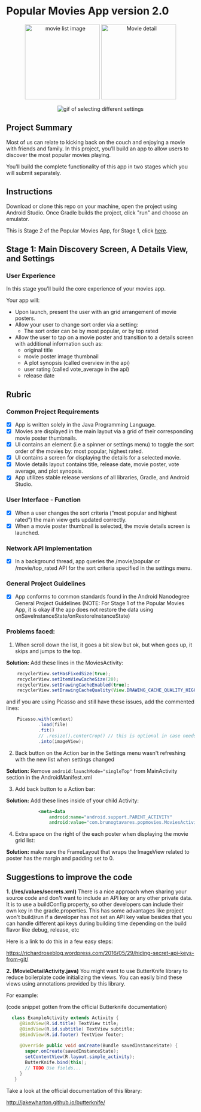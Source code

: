 # Popular Movies App version 2.0


<p align="center"><img src="https://cdn.rawgit.com/bruno78/popular-movies-app/5b33a0a7/screenshots/Screen%20Shot%202018-05-28%20at%2011.52.18%20AM.png" width="200" alt="movie list image"> <img src="https://cdn.rawgit.com/bruno78/popular-movies-app/5b33a0a7/screenshots/Screen%20Shot%202018-05-28%20at%2011.51.41%20AM.png" width="200" alt="Movie detail"></p>

<p align="center"><img src="https://udacity-reviews-uploads.s3.us-west-2.amazonaws.com/_attachments/6093/1527535993/May-28-2018_14-29-44.gif" alt="gif of selecting different settings"></p>

## Project Summary

Most of us can relate to kicking back on the couch and enjoying a movie with friends and family.
In this project, you’ll build an app to allow users to discover the most popular movies playing.


You’ll build the complete functionality of this app in two stages which you will submit separately.

## Instructions

Download or clone this repo on your machine, open the project using Android Studio. Once Gradle builds
the project, click "run" and choose an emulator.

This is Stage 2 of the Popular Movies App, for Stage 1, click [here](https://github.com/bruno78/popular-movies-app).

## Stage 1:  Main Discovery Screen, A Details View, and Settings
### User Experience

In this stage you’ll build the core experience of your movies app.


Your app will:

* Upon launch, present the user with an grid arrangement of movie posters.
* Allow your user to change sort order via a setting:
    * The sort order can be by most popular, or by top rated
* Allow the user to tap on a movie poster and transition to a details screen with additional information such as:
    * original title
    * movie poster image thumbnail
    * A plot synopsis (called overview in the api)
    * user rating (called vote_average in the api)
    * release date

## Rubric

### Common Project Requirements

- [x] App is written solely in the Java Programming Language.
- [x] Movies are displayed in the main layout via a grid of their corresponding movie poster thumbnails.
- [x] UI contains an element (i.e a spinner or settings menu) to toggle the sort order of the movies by: most popular, highest rated.
- [x] UI contains a screen for displaying the details for a selected movie.
- [x] Movie details layout contains title, release date, movie poster, vote average, and plot synopsis.
- [x] App utilizes stable release versions of all libraries, Gradle, and Android Studio.

### User Interface - Function

- [x] When a user changes the sort criteria (“most popular and highest rated”) the main view gets updated correctly.
- [x] When a movie poster thumbnail is selected, the movie details screen is launched.

### Network API Implementation

- [x] In a background thread, app queries the /movie/popular or /movie/top_rated API for the sort 
criteria specified in the settings menu.

### General Project Guidelines

- [x] App conforms to common standards found in the Android Nanodegree General Project Guidelines 
(NOTE: For Stage 1 of the Popular Movies App, it is okay if the app does not restore the data using 
onSaveInstanceState/onRestoreInstanceState)

### Problems faced:

1. When scroll down the list, it goes a bit slow but ok, but when goes up, it skips and jumps to the top. 

**Solution:** Add these lines in the MoviesActivity:

```java
    recyclerView.setHasFixedSize(true);
    recyclerView.setItemViewCacheSize(20);
    recyclerView.setDrawingCacheEnabled(true);
    recyclerView.setDrawingCacheQuality(View.DRAWING_CACHE_QUALITY_HIGH);
```

and if you are using Picasso and still have these issues, add the commented lines:

```java
    Picasso.with(context)
            .load(file)
            .fit()
            // .resize().centerCrop() // this is optional in case needs improvement
            .into(imageView);
```

2. Back button on the Action bar in the Settings menu wasn't refreshing with the new list when settings changed

**Solution:** Remove `android:launchMode="singleTop"` from MainActivity section in the AndroidManifest.xml 

3. Add back button to a Action bar:

**Solution:** Add these lines inside of your child Activity:
```xml
            <meta-data
                android:name="android.support.PARENT_ACTIVITY"
                android:value="com.brunogtavares.popmovies.MoviesActivity"/>
```

4. Extra space on the right of the each poster when displaying the movie grid list:

**Solution:** make sure the FrameLayout that wraps the ImageView related to poster has the margin
and padding set to 0.

## Suggestions to improve the code

**1. (/res/values/secrets.xml)** There is a nice approach when sharing your source code and don't want to include an API key or 
any other private data. It is to use a buildConfig property, so other developers can include their 
own key in the gradle.properties. This has some advantages like project won't build/run if a developer 
has not set an API key value besides that you can handle different api keys during building time 
depending on the build flavor like debug, release, etc
   
Here is a link to do this in a few easy steps:

https://richardroseblog.wordpress.com/2016/05/29/hiding-secret-api-keys-from-git/

**2. (MovieDetailActivity.java)** You might want to use ButterKnife library to reduce boilerplate code initializing the 
views. You can easily bind these views using annotations provided by this library.
   
For example:
   
(code snippet gotten from the official Butterknife documentation)

```java
  class ExampleActivity extends Activity {
     @BindView(R.id.title) TextView title;
     @BindView(R.id.subtitle) TextView subtitle;
     @BindView(R.id.footer) TextView footer;
   
     @Override public void onCreate(Bundle savedInstanceState) {
       super.onCreate(savedInstanceState);
       setContentView(R.layout.simple_activity);
       ButterKnife.bind(this);
       // TODO Use fields...
     }
   }

```  

Take a look at the official documentation of this library:

http://jakewharton.github.io/butterknife/


